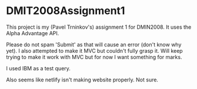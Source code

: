 # DMIT2008Assignment1

This project is my (Pavel Trninkov's) assignment 1 for DMIN2008. It uses the Alpha Advantage API.

Please do not spam 'Submit' as that will cause an error (don't know why yet). I also attempted to make it MVC but couldn't fully grasp it. Will keep trying to make it work with MVC but for now I want something for marks.

I used IBM as a test query.

Also seems like netlify isn't making website properly. Not sure.